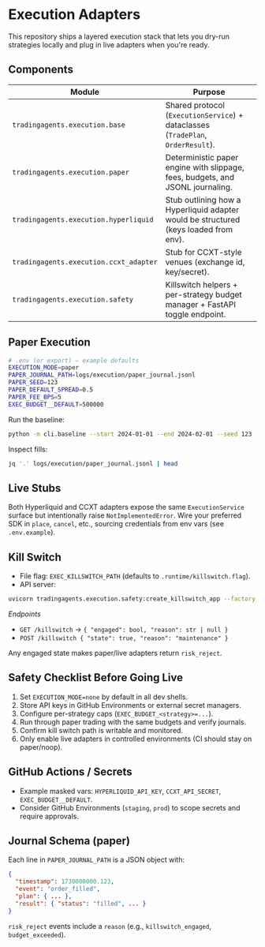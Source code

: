 # Execution Adapters

This repository ships a layered execution stack that lets you dry-run strategies locally and plug in live adapters when you're ready.

## Components

| Module | Purpose |
| --- | --- |
| `tradingagents.execution.base` | Shared protocol (`ExecutionService`) + dataclasses (`TradePlan`, `OrderResult`). |
| `tradingagents.execution.paper` | Deterministic paper engine with slippage, fees, budgets, and JSONL journaling. |
| `tradingagents.execution.hyperliquid` | Stub outlining how a Hyperliquid adapter would be structured (keys loaded from env). |
| `tradingagents.execution.ccxt_adapter` | Stub for CCXT-style venues (exchange id, key/secret). |
| `tradingagents.execution.safety` | Killswitch helpers + per-strategy budget manager + FastAPI toggle endpoint. |

## Paper Execution

```bash
# .env (or export) – example defaults
EXECUTION_MODE=paper
PAPER_JOURNAL_PATH=logs/execution/paper_journal.jsonl
PAPER_SEED=123
PAPER_DEFAULT_SPREAD=0.5
PAPER_FEE_BPS=5
EXEC_BUDGET__DEFAULT=500000
```

Run the baseline:

```bash
python -m cli.baseline --start 2024-01-01 --end 2024-02-01 --seed 123
```

Inspect fills:

```bash
jq '.' logs/execution/paper_journal.jsonl | head
```

## Live Stubs

Both Hyperliquid and CCXT adapters expose the same `ExecutionService` surface but intentionally raise `NotImplementedError`. Wire your preferred SDK in `place`, `cancel`, etc., sourcing credentials from env vars (see `.env.example`).

## Kill Switch

* File flag: `EXEC_KILLSWITCH_PATH` (defaults to `.runtime/killswitch.flag`).
* API server:

```bash
uvicorn tradingagents.execution.safety:create_killswitch_app --factory --reload
```

*Endpoints*

- `GET /killswitch` → `{ "engaged": bool, "reason": str | null }`
- `POST /killswitch { "state": true, "reason": "maintenance" }`

Any engaged state makes paper/live adapters return `risk_reject`.

## Safety Checklist Before Going Live

1. Set `EXECUTION_MODE=none` by default in all dev shells.
2. Store API keys in GitHub Environments or external secret managers.
3. Configure per-strategy caps (`EXEC_BUDGET_<strategy>=...`).
4. Run through paper trading with the same budgets and verify journals.
5. Confirm kill switch path is writable and monitored.
6. Only enable live adapters in controlled environments (CI should stay on paper/noop).

## GitHub Actions / Secrets

- Example masked vars: `HYPERLIQUID_API_KEY`, `CCXT_API_SECRET`, `EXEC_BUDGET__DEFAULT`.
- Consider GitHub Environments (`staging`, `prod`) to scope secrets and require approvals.

## Journal Schema (paper)

Each line in `PAPER_JOURNAL_PATH` is a JSON object with:

```json
{
  "timestamp": 1730000000.123,
  "event": "order_filled",
  "plan": { ... },
  "result": { "status": "filled", ... }
}
```

`risk_reject` events include a `reason` (e.g., `killswitch_engaged`, `budget_exceeded`).
